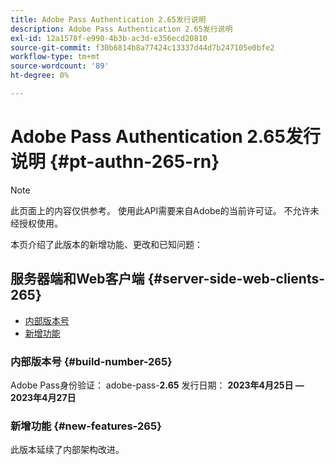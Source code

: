 ```yaml
---
title: Adobe Pass Authentication 2.65发行说明
description: Adobe Pass Authentication 2.65发行说明
exl-id: 12a1578f-e990-4b3b-ac3d-e356ecd20810
source-git-commit: f30b6814b8a77424c13337d44d7b247105e0bfe2
workflow-type: tm+mt
source-wordcount: '89'
ht-degree: 0%

---
```


# Adobe Pass Authentication 2.65发行说明 {#pt-authn-265-rn}

>[!NOTE]
>
>此页面上的内容仅供参考。 使用此API需要来自Adobe的当前许可证。 不允许未经授权使用。

本页介绍了此版本的新增功能、更改和已知问题：

## 服务器端和Web客户端 {#server-side-web-clients-265}

* [内部版本号](#build-number-265)
* [新增功能](#new-features-265)

### 内部版本号 {#build-number-265}

Adobe Pass身份验证： adobe-pass-**2.65**
发行日期： **2023年4月25日 — 2023年4月27日**

### 新增功能 {#new-features-265}

此版本延续了内部架构改进。
